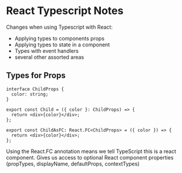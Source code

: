 # React Typescript Notes
Changes when using Typescript with React:
- Applying types to components props
- Applying types to state in a component
- Types with event handlers
- several other assorted areas

## Types for Props
```
interface ChildProps {
  color: string;
}

export const Child = ({ color }: ChildProps) => {
  return <div>{color}</div>;
};

export const ChildAsFC: React.FC<ChildProps> = ({ color }) => {
  return <div>{color}</div>;
};
```

Using the React.FC annotation means we tell TypeScript this is a react component. Gives us access to optional React component properties (propTypes, displayName, defaultProps, contextTypes)
